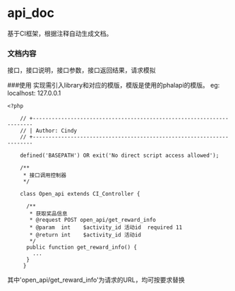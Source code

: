 # api_doc
基于CI框架，根据注释自动生成文档。

### 文档内容
接口，接口说明，接口参数，接口返回结果，请求模拟

###使用
实现需引入library和对应的模版，模版是使用的phalapi的模版。
eg: localhost: 127.0.0.1

    <?php

        // +----------------------------------------------------------------------
        // | Author: Cindy
        // +----------------------------------------------------------------------

        defined('BASEPATH') OR exit('No direct script access allowed');

        /**
         * 接口调用控制器
         */

        class Open_api extends CI_Controller {

          /**
           * 获取奖品信息
           * @request POST open_api/get_reward_info
           * @param  int    $activity_id 活动id  required 11
           * @return int    $activity_id 活动id
           */
          public function get_reward_info() {
            ...
          }
         }

其中'open_api/get_reward_info'为请求的URL，均可按要求替换
